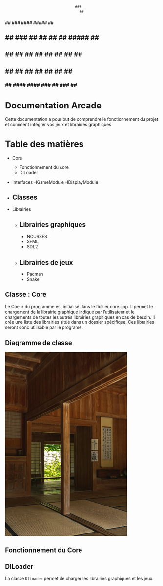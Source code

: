                                     ###
                                      ##
 #####    ## ###    ####   #####      ##   ####
##  ##     ### ##  ##     ##  ##   #####  ##  ##
##  ##     ##  ##  ##     ##  ##  ##  ##  ######
##  ##     ##      ##     ##  ##  ##  ##  ##
 ### ##   ####      ####   ### ##  ### ##  ####

# Documentation Arcade

Cette documentation a pour but de comprendre le fonctionnement du projet et comment intégrer vos jeux et librairies graphiques

# Table des matières

- Core
    - Fonctionnement du core
    - DlLoader

- Interfaces
    -IGameModule
    -IDisplayModule

- Classes
    -

- Librairies
    - Librairies graphiques
        - 
        - NCURSES
        - SFML
        - SDL2

    - Librairies de jeux
        - 
        - Pacman
        - Snake

 ## Classe : Core

Le Coeur du programme est initialisé dans le fichier core.cpp. Il permet le chargement de la librairie graphique indiqué par l’utilisateur et le chargements de toutes les autres librairies graphiques en cas de besoin. Il crée une liste des librairies situé dans un dossier spécifique. Ces librairies seront donc utilisable par le programe.

## Diagramme de classe

<img src="DIAGRAMME/diagramme_classe.jpg" width="400"/>

## Fonctionnement du Core

## DlLoader

La classe `DlLoader` permet de charger les librairies graphiques et les jeux.